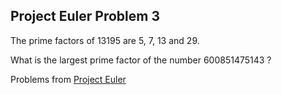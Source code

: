 Project Euler Problem 3
----

The prime factors of 13195 are 5, 7, 13 and 29.

What is the largest prime factor of the number 600851475143 ?

Problems from [Project Euler](https://projecteuler.net)
